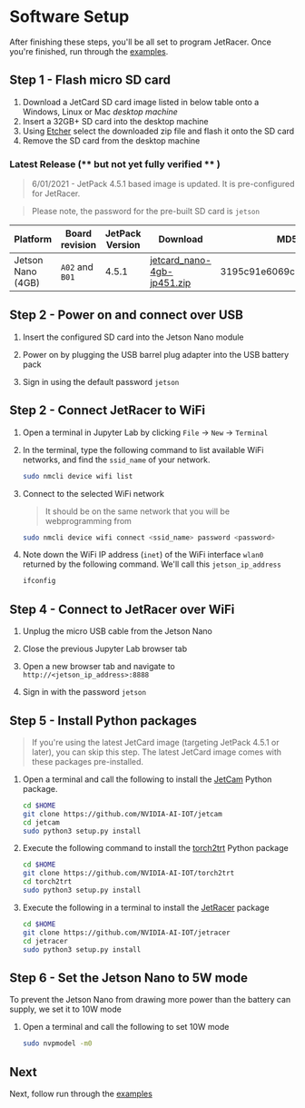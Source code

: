 # Software Setup

After finishing these steps, you'll be all set to program JetRacer.  Once you're finished, run through the [examples](examples.md).

## Step 1 - Flash micro SD card

1. Download a JetCard SD card image listed in below table onto a Windows, Linux or Mac *desktop machine*
2. Insert a 32GB+ SD card into the desktop machine
3. Using [Etcher](https://www.balena.io/etcher/) select the downloaded zip file and flash it onto the SD card
4. Remove the SD card from the desktop machine

### Latest Release (** **but not yet fully verified** ** )
> 6/01/2021 - JetPack 4.5.1 based image is updated. It is pre-configured for JetRacer.

> Please note, the password for the pre-built SD card is ``jetson``

| Platform | Board revision | JetPack Version | Download | MD5 Checksum |
| -------- | -------------- | --------------- | -------- |------------- |
| Jetson Nano (4GB) | `A02` and `B01` | 4.5.1 |  [jetcard_nano-4gb-jp451.zip](https://drive.google.com/file/d/1aPbzQ0_Uja0jVD48oZUAuYYAz10JgbZu/view?usp=sharing) | 3195c91e6069c0418ec3c9736d130d01 |


## Step 2 - Power on and connect over USB

1. Insert the configured SD card into the Jetson Nano module

2. Power on by plugging the USB barrel plug adapter into the USB battery pack

3. Sign in using the default password ``jetson``

## Step 2 - Connect JetRacer to WiFi

1. Open a terminal in Jupyter Lab by clicking ``File`` -> ``New`` -> ``Terminal``

2. In the terminal, type the following command to list available WiFi networks, and find the ``ssid_name`` of your network.

    ```bash
    sudo nmcli device wifi list
    ```
3. Connect to  the selected WiFi network

    >  It should be on the same network that you will be webprogramming from

    ```bash
    sudo nmcli device wifi connect <ssid_name> password <password>
    ```
4. Note down the WiFi IP address (``inet``) of the WiFi interface ``wlan0`` returned by the following command.  We'll call this ``jetson_ip_address``
    
    ```bash
    ifconfig
    ```

## Step 4 - Connect to JetRacer over WiFi

1. Unplug the micro USB cable from the Jetson Nano

2. Close the previous Jupyter Lab browser tab
3. Open a new browser tab and navigate to ``http://<jetson_ip_address>:8888``
4. Sign in with the password ``jetson``
    
## Step 5 - Install Python packages

>  If you're using the latest JetCard image (targeting JetPack 4.5.1 or later), you can skip this step.  The latest JetCard image comes with these packages pre-installed.

1. Open a terminal and call the following to install the [JetCam](http://github.com/NVIDIA-AI-IOT/jetcam) Python package.

    ```bash
    cd $HOME
    git clone https://github.com/NVIDIA-AI-IOT/jetcam
    cd jetcam
    sudo python3 setup.py install
    ```
    
2. Execute the following command to install the [torch2trt](http://github.com/NVIDIA-AI-IOT/torch2trt) Python package

    ```bash
    cd $HOME
    git clone https://github.com/NVIDIA-AI-IOT/torch2trt
    cd torch2trt
    sudo python3 setup.py install
    ```
    
2. Execute the following in a terminal to install the [JetRacer](http://github.com/NVIDIA-AI-IOT/jetracer) package
 
     ```bash
     cd $HOME
     git clone https://github.com/NVIDIA-AI-IOT/jetracer
     cd jetracer
     sudo python3 setup.py install
     ```
 
## Step 6 - Set the Jetson Nano to 5W mode

To prevent the Jetson Nano from drawing more power than the battery can supply, we set it to 10W mode

1. Open a terminal and call the following to set 10W mode

    ```bash
    sudo nvpmodel -m0
    ```
    
## Next

Next, follow run through the [examples](examples.md)
